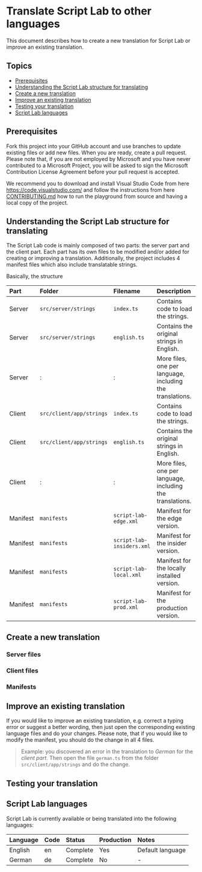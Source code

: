 # Translate Script Lab to other languages

This document describes how to create a new translation for Script Lab or improve an existing translation.

## Topics
* [Prerequisites](TRANSLATING.md#prerequisites)
* [Understanding the Script Lab structure for translating](TRANSLATING.md#structure)
* [Create a new translation](TRANSLATING.md/#create)
* [Improve an existing translation](TRANSLATING.md#improve)
* [Testing your translation](TRANSLATING.md#testing)
* [Script Lab languages](TRANSLATING.md/#translations)

<a id="prerequisites"></a>
## Prerequisites

Fork this project into your GitHub account and use branches to update existing files or add new files. When you are ready, create a pull request. Please note that, if you are not employed by Microsoft and you have never contributed to a Microsoft Project, you will be asked to sign the Microsoft Contribution License Agreement before your pull request is accepted.

We recommend you to download and install Visual Studio Code from here <https://code.visualstudio.com/> and follow the instructions from here [CONTRIBUTING.md](CONTRIBUTING.md) how to run the playground from source and having a local copy of the project. 

<a id="structure"></a>
## Understanding the Script Lab structure for translating

The Script Lab code is mainly composed of two parts: the server part and the client part. Each part has its own files to be modified and/or added for creating or improving a translation. Additionally, the project includes 4 manifest files which also include translatable strings.

Basically, the structure 

| Part      | Folder                   | Filename                  | Description                                              |
|:----------|:-------------------------|:--------------------------|:---------------------------------------------------------|
| Server    | `src/server/strings`     | `index.ts`                | Contains code to load the strings.                       |
| Server    | `src/server/strings`     | `english.ts`              | Contains the original strings in English.                |
| Server    | :                        | :                         | More files, one per language, including the translations.|
| Client    | `src/client/app/strings` | `index.ts`                | Contains code to load the strings.                       |
| Client    | `src/client/app/strings` | `english.ts`              | Contains the original strings in English.                |
| Client    | :                        | :                         | More files, one per language, including the translations.|
| Manifest  | `manifests`              | `script-lab-edge.xml`     | Manifest for the edge version.                           |
| Manifest  | `manifests`              | `script-lab-insiders.xml` | Manifest for the insider version.                        |
| Manifest  | `manifests`              | `script-lab-local.xml`    | Manifest for the locally installed version.              |
| Manifest  | `manifests`              | `script-lab-prod.xml`     | Manifest for the production version.                     |

<a id="create"></a>
## Create a new translation

### Server files

### Client files

### Manifests

<a id="improve"></a>
## Improve an existing translation

If you would like to improve an existing translation, e.g. correct a typing error or suggest a better wording, then just open the corresponding existing language files and do your changes. Please note, that if you would like to modify the manifest, you should do the change in all 4 files.

>Example: you discovered an error in the translation to *German* for the *client part*. Then open the file `german.ts` from the folder `src/client/app/strings` and do the change.

<a id="testing"></a>
## Testing your translation


<a id="translations"></a>
## Script Lab languages

Script Lab is currently available or being translated into the following languages:

| Language           | Code   | Status             | Production         | Notes              |
|:-------------------|:-------|:-------------------|:-------------------|:-------------------|
| English            | en     | Complete           | Yes                | Default language   |
| German             | de     | Complete           | No                 | -                  |
